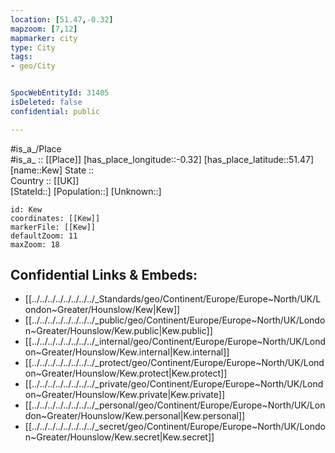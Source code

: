 ```yaml
---
location: [51.47,-0.32] 
mapzoom: [7,12] 
mapmarker: city 
type: City
tags:
- geo/City


SpocWebEntityId: 31405
isDeleted: false
confidential: public

---
```

#is_a_/Place  
#is_a_ :: [[Place]] 
[has_place_longitude::-0.32] 
[has_place_latitude::51.47] 
[name::Kew] 
State ::  
Country :: [[UK]]  
[StateId::] 
[Population::] 
[Unknown::] 


```leaflet
id: Kew
coordinates: [[Kew]] 
markerFile: [[Kew]] 
defaultZoom: 11 
maxZoom: 18
```


## Confidential Links & Embeds: 
- [[../../../../../../../../_Standards/geo/Continent/Europe/Europe~North/UK/London~Greater/Hounslow/Kew|Kew]] 
- [[../../../../../../../../_public/geo/Continent/Europe/Europe~North/UK/London~Greater/Hounslow/Kew.public|Kew.public]] 
- [[../../../../../../../../_internal/geo/Continent/Europe/Europe~North/UK/London~Greater/Hounslow/Kew.internal|Kew.internal]] 
- [[../../../../../../../../_protect/geo/Continent/Europe/Europe~North/UK/London~Greater/Hounslow/Kew.protect|Kew.protect]] 
- [[../../../../../../../../_private/geo/Continent/Europe/Europe~North/UK/London~Greater/Hounslow/Kew.private|Kew.private]] 
- [[../../../../../../../../_personal/geo/Continent/Europe/Europe~North/UK/London~Greater/Hounslow/Kew.personal|Kew.personal]] 
- [[../../../../../../../../_secret/geo/Continent/Europe/Europe~North/UK/London~Greater/Hounslow/Kew.secret|Kew.secret]] 
